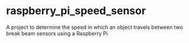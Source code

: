 # raspberry_pi_speed_sensor
A project to determine the speed in which an object travels between two break beam sensors using a Raspberry Pi
